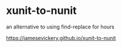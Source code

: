 # xunit-to-nunit
an alternative to using find-replace for hours

https://jamesevickery.github.io/xunit-to-nunit
